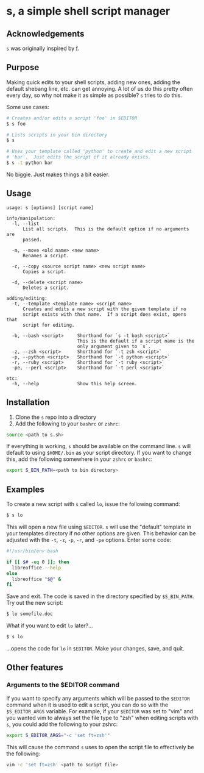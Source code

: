 # s, a simple shell script manager

## Acknowledgements

`s` was originally inspired by [f](https://github.com/colinta/f).

## Purpose

Making quick edits to your shell scripts, adding new ones, adding the default
shebang line, etc. can get annoying.  A lot of us do this pretty often every
day, so why not make it as simple as possible?  `s` tries to do this.

Some use cases:

```bash
# Creates and/or edits a script 'foo' in $EDITOR
$ s foo

# Lists scripts in your bin directory
$ s

# Uses your template called 'python' to create and edit a new script
# 'bar'.  Just edits the script if it already exists.
$ s -t python bar
```

No biggie.  Just makes things a bit easier.

## Usage

    usage: s [options] [script name]

    info/manipulation:
      -l, --list
          List all scripts.  This is the default option if no arguments are
          passed.

      -m, --move <old name> <new name>
          Renames a script.

      -c, --copy <source script name> <new script name>
          Copies a script.

      -d, --delete <script name>
          Deletes a script.

    adding/editing:
      -t, --template <template name> <script name>
          Creates and edits a new script with the given template if no
          script exists with that name.  If a script does exist, opens that
          script for editing.

      -b, --bash <script>     Shorthand for `s -t bash <script>`
                              This is the default if a script name is the
                              only argument given to `s`.
      -z, --zsh <script>      Shorthand for `-t zsh <script>`
      -p, --python <script>   Shorthand for `-t python <script>`
      -r, --ruby <script>     Shorthand for `-t ruby <script>`
      -pe, --perl <script>    Shorthand for `-t perl <script>`

    etc:
      -h, --help              Show this help screen.

## Installation

1. Clone the `s` repo into a directory
2. Add the following to your `bashrc` or `zshrc`:

```bash
source <path to s.sh>
```

If everything is working, `s` should be available on the command line.  `s`
will default to using `$HOME/.bin` as your script directory.  If you want to
change this, add the following somewhere in your `zshrc` or `bashrc`:

```bash
export S_BIN_PATH=<path to bin directory>
```

## Examples

To create a new script with `s` called `lo`, issue the following
command:

```bash
$ s lo
```

This will open a new file using `$EDITOR`.  `s` will use the "default" template
in your templates directory if no other options are given.  This behavior can be
adjusted with the `-t`, `-z`, `-p`, `-r`, and `-pe` options.  Enter some code:

```bash
#!/usr/bin/env bash

if [[ $# -eq 0 ]]; then
  libreoffice --help
else
  libreoffice "$@" &
fi
```

Save and exit.  The code is saved in the directory specified by `$S_BIN_PATH`.
Try out the new script:

```bash
$ lo somefile.doc
```

What if you want to edit `lo` later?...

```bash
$ s lo
```

...opens the code for `lo` in `$EDITOR`.  Make your changes, save, and quit.

## Other features

### Arguments to the $EDITOR command

If you want to specify any arguments which will be passed to the `$EDITOR`
command when it is used to edit a script, you can do so with the
`$S_EDITOR_ARGS` variable.  For example, if your `$EDITOR` was set to "vim" and
you wanted vim to always set the file type to "zsh" when editing scripts with
`s`, you could add the following to your zshrc:

```bash
export S_EDITOR_ARGS="-c 'set ft=zsh'"
```

This will cause the command `s` uses to open the script file to effectively be
the following:

```bash
vim -c 'set ft=zsh' <path to script file>
```
